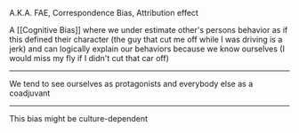 A.K.A. FAE, Correspondence Bias, Attribution effect

A [[Cognitive Bias]] where we under estimate other's persons behavior as if this defined their character (the guy that cut me off while I was driving is a jerk) and can logically explain our behaviors because we know ourselves (I would miss my fly if I didn't cut that car off)

---

We tend to see ourselves as protagonists and everybody else as a coadjuvant

---

This bias might be culture-dependent